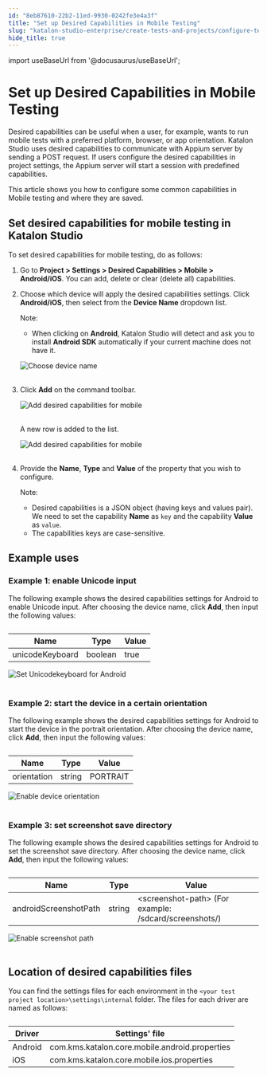 ```yaml
---
id: "8eb87610-22b2-11ed-9930-0242fe3e4a3f"
title: "Set up Desired Capabilities in Mobile Testing"
slug: "katalon-studio-enterprise/create-tests-and-projects/configure-test-cases/desired-capabilities/set-up-desired-capabilities-in-mobile-testing"
hide_title: true
---
```

import useBaseUrl from '@docusaurus/useBaseUrl';

    

# <a id="id" class="anchor_top_offset"/><a id="ariaid-title1" class="anchor_top_offset"/>Set up Desired Capabilities in Mobile Testing

    
      
<p xmlns="http://www.w3.org/1999/xhtml" className="p">Desired capabilities can be useful when a user, for example,   wants to run mobile tests with a preferred platform, browser, or   app orientation. Katalon Studio uses desired capabilities to   communicate with Appium server by sending a POST request. If users   configure the desired capabilities in project settings, the Appium   server will start a session with predefined capabilities.</p> 
      
<p xmlns="http://www.w3.org/1999/xhtml" className="p">This article shows you how to configure some common capabilities   in Mobile testing and where they are saved.</p> 
    
  

## <a id="id_1" class="anchor_top_offset"/>Set desired capabilities for mobile testing in Katalon         Studio

<p xmlns="http://www.w3.org/1999/xhtml" className="p">To set desired capabilities for mobile testing, do as   follows:</p> 
<ol xmlns="http://www.w3.org/1999/xhtml" className="ol"><li className="li">     <p className="p">Go to <strong className="ph b">Project &gt; Settings &gt; Desired Capabilities         &gt; Mobile &gt; Android/iOS</strong>. You can add, delete or clear       (delete all) capabilities.</p>   </li><li className="li">     <p className="p">Choose which device will apply the desired capabilities       settings. Click <strong className="ph b">Android/iOS</strong>, then select from the       <strong className="ph b">Device Name</strong> dropdown list.</p>     <div className="note note note_note"><span className="note__title">Note:</span> <ul className="ul"><li className="li"><p className="p">When clicking on <strong className="ph b">Android</strong>, Katalon Studio will             detect and ask you to install <strong className="ph b">Android SDK</strong>             automatically if your current machine does not have it.</p></li></ul>     </div>     <p className="p">       <img className="image" src={useBaseUrl("https://github.com/katalon-studio/docs-images/raw/master/katalon-studio/docs/introduction-to-desired-capabilities/image2016-11-1-133A593A38.png")} alt="Choose device name" /><br /><br />     </p>   </li><li className="li">     <p className="p">Click <strong className="ph b">Add</strong> on the command toolbar.</p>     <p className="p">       <img className="image" src={useBaseUrl("https://github.com/katalon-studio/docs-images/raw/master/katalon-studio/tutorials/desired_capabilities_in_katalon/Design-Capabilities-for-Mobile-in-Katalon-Studio-3.png")} alt="Add desired capabilities for mobile" /><br /><br />     </p>     <p className="p">A new row is added to the list.</p>     <p className="p">       <img className="image" src={useBaseUrl("https://github.com/katalon-studio/docs-images/raw/master/katalon-studio/tutorials/desired_capabilities_in_katalon/Design-Capabilities-for-Mobile-in-Katalon-Studio-4.png")} alt="Add desired capabilities for mobile" /><br /><br />     </p>   </li><li className="li">     <p className="p">Provide the <strong className="ph b">Name</strong>, <strong className="ph b">Type</strong> and       <strong className="ph b">Value</strong> of the property that you wish to       configure.</p>     <div className="note note note_note"><span className="note__title">Note:</span>        <ul className="ul"><li className="li">Desired capabilities is a JSON object (having keys and values           pair). We need to set the capability <strong className="ph b">Name</strong> as           <code className="ph codeph">key</code> and the capability <strong className="ph b">Value</strong> as           <code className="ph codeph">value</code>.</li><li className="li">The capabilities keys are case-sensitive.</li></ul>     </div>   </li></ol> 
    

## <a id="id_2" class="anchor_top_offset"/>Example uses

    
              
      

### <a id="id_3" class="anchor_top_offset"/>Example 1: enable Unicode input

      
        
<p xmlns="http://www.w3.org/1999/xhtml" className="p">The following example shows the desired capabilities settings   for Android to enable Unicode input. After choosing the device   name, click <strong className="ph b">Add</strong>, then input the following   values:</p> 
        
<table xmlns="http://www.w3.org/1999/xhtml" className="table"><caption /><thead className="thead">     <tr className>       <th className="entry anchor_top_offset" id="id_3__entry__1">Name</th>       <th className="entry anchor_top_offset" id="id_3__entry__2">Type</th>       <th className="entry anchor_top_offset" id="id_3__entry__3">Value</th>     </tr>   </thead><tbody className="tbody">     <tr className>       <td className="entry" headers="id_3__entry__1 id_3__entry__2 id_3__entry__3 ">unicodeKeyboard</td>       <td className="entry" headers="id_3__entry__1 id_3__entry__2 id_3__entry__3 ">boolean</td>       <td className="entry" headers="id_3__entry__1 id_3__entry__2 id_3__entry__3 ">true</td>     </tr>   </tbody></table> 
        
<p xmlns="http://www.w3.org/1999/xhtml" className="p">   <img className="image" src={useBaseUrl("https://github.com/katalon-studio/docs-images/raw/master/katalon-studio/tutorials/desired_capabilities_in_katalon/Design-Capabilities-for-Mobile-in-Katalon-Studio-5.png")} alt="Set Unicodekeyboard for Android" /><br /><br /> </p> 
      
    
      

### <a id="id_4" class="anchor_top_offset"/>Example 2: start the device in a certain orientation

      
        
<p xmlns="http://www.w3.org/1999/xhtml" className="p">The following example shows the desired capabilities settings   for Android to start the device in the portrait orientation. After   choosing the device name, click <strong className="ph b">Add</strong>, then input   the following values:</p> 
        
<table xmlns="http://www.w3.org/1999/xhtml" className="table"><caption /><thead className="thead">     <tr className>       <th className="entry anchor_top_offset" id="id_4__entry__1">Name</th>       <th className="entry anchor_top_offset" id="id_4__entry__2">Type</th>       <th className="entry anchor_top_offset" id="id_4__entry__3">Value</th>     </tr>   </thead><tbody className="tbody">     <tr className>       <td className="entry" headers="id_4__entry__1 id_4__entry__2 id_4__entry__3 ">orientation</td>       <td className="entry" headers="id_4__entry__1 id_4__entry__2 id_4__entry__3 ">string</td>       <td className="entry" headers="id_4__entry__1 id_4__entry__2 id_4__entry__3 ">PORTRAIT</td>     </tr>   </tbody></table> 
        
<p xmlns="http://www.w3.org/1999/xhtml" className="p">   <img className="image" src={useBaseUrl("https://github.com/katalon-studio/docs-images/raw/master/katalon-studio/tutorials/desired_capabilities_in_katalon/Design-Capabilities-for-Mobile-in-Katalon-Studio-6.png")} alt="Enable device orientation" /><br /><br /> </p> 
      
    
      

### <a id="id_5" class="anchor_top_offset"/>Example 3: set screenshot save directory

      
        
<p xmlns="http://www.w3.org/1999/xhtml" className="p">The following example shows the desired capabilities settings   for Android to set the screenshot save directory. After choosing   the device name, click <strong className="ph b">Add</strong>, then input the   following values:</p> 
        
<table xmlns="http://www.w3.org/1999/xhtml" className="table"><caption /><thead className="thead">     <tr className>       <th className="entry anchor_top_offset" id="id_5__entry__1">Name</th>       <th className="entry anchor_top_offset" id="id_5__entry__2">Type</th>       <th className="entry anchor_top_offset" id="id_5__entry__3">Value</th>     </tr>   </thead><tbody className="tbody">     <tr className>       <td className="entry" headers="id_5__entry__1 id_5__entry__2 id_5__entry__3 ">androidScreenshotPath</td>       <td className="entry" headers="id_5__entry__1 id_5__entry__2 id_5__entry__3 ">string</td>       <td className="entry" headers="id_5__entry__1 id_5__entry__2 id_5__entry__3 ">&lt;screenshot-path&gt; (For example:         /sdcard/screenshots/)</td>     </tr>   </tbody></table> 
        
<p xmlns="http://www.w3.org/1999/xhtml" className="p">   <img className="image" src={useBaseUrl("https://github.com/katalon-studio/docs-images/raw/master/katalon-studio/tutorials/desired_capabilities_in_katalon/Design-Capabilities-for-Mobile-in-Katalon-Studio-7.png")} alt="Enable screenshot path" /><br /><br /> </p> 
      
    
    

## <a id="id_6" class="anchor_top_offset"/>Location of desired capabilities files

    
      
<p xmlns="http://www.w3.org/1999/xhtml" className="p">You can find the settings files for each environment in the   <code className="ph codeph">&lt;your test project location&gt;\settings\internal</code>   folder. The files for each driver are named as follows:</p> 
      
<table xmlns="http://www.w3.org/1999/xhtml" className="table"><caption /><thead className="thead">     <tr className>       <th className="entry anchor_top_offset" id="id_6__entry__1">Driver</th>       <th className="entry anchor_top_offset" id="id_6__entry__2">Settings' file</th>     </tr>   </thead><tbody className="tbody">     <tr className>       <td className="entry" headers="id_6__entry__1 id_6__entry__2 ">Android</td>       <td className="entry" headers="id_6__entry__1 id_6__entry__2 ">com.kms.katalon.core.mobile.android.properties</td>     </tr>     <tr className>       <td className="entry" headers="id_6__entry__1 id_6__entry__2 ">iOS</td>       <td className="entry" headers="id_6__entry__1 id_6__entry__2 ">com.kms.katalon.core.mobile.ios.properties</td>     </tr>   </tbody></table> 
    
  
